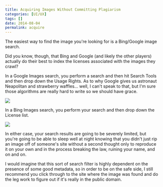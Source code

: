 ```yaml
---
title: Acquiring Images Without Committing Plagiarism
categories: [UI/UX]
tags: []
date: 2014-08-04
permalink: acquire
---
```


The easiest way to find the image you&#39;re looking for is a Bing/Google image search.

Did you know, though, that Bing and Google (and likely the other players) actually do their best to index the licenses associated with the images they crawl?
<!-- xmore -->

In a Google Images search, you perform a search and then hit Search Tools and then drop down the Usage Rights. As to why Google gives us astronaut Neapolitan and strawberry waffles... well, I can&#39;t speak to that, but I&#39;m sure those algorithms are really hard to write so we should have grace. 

![](/files/acquire_01.png)

In a Bing Images search, you perform your search and then drop down the License list.

![](/files/acquire_02.png)

In either case, your search results are going to be severely limited, but you&#39;re going to be able to sleep well at night knowing that you didn&#39;t just rip an image off of someone&#39;s site without a second thought only to reproduce it on your own and in the process breaking the law, ruining your name, and on and on.

I would imagine that this sort of search filter is highly dependent on the presence of some good metadata, so in order to be on the safe side, I still recommend you click through to the site where the image was found and do the leg work to figure out if it&#39;s really in the public domain.